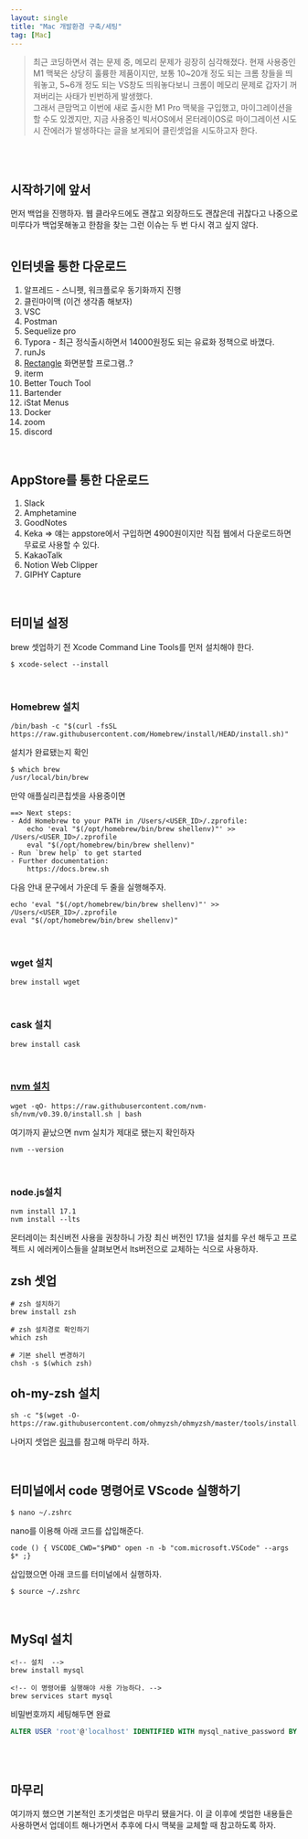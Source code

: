 ```yaml
---
layout: single
title: "Mac 개발환경 구축/세팅"
tag: [Mac]
---
```


> 최근 코딩하면서 겪는 문제 중, 메모리 문제가 굉장히 심각해졌다. 현재 사용중인 M1 맥북은 상당히 훌륭한 제품이지만, 보통 10~20개 정도 되는 크롬 창들을 띄워놓고, 5~6개 정도 되는 VS창도 띄워놓다보니 크롬이 메모리 문제로 갑자기 꺼져버리는 사태가 빈번하게 발생했다. <br>그래서 큰맘먹고 이번에 새로 출시한 M1 Pro 맥북을 구입했고, 마이그레이션을 할 수도 있겠지만, 지금 사용중인 빅서OS에서 몬터레이OS로 마이그레이션 시도 시 잔에러가 발생하다는 글을 보게되어 클린셋업을 시도하고자 한다.
<br>
<br>

## 시작하기에 앞서
먼저 백업을 진행하자. 웹 클라우드에도 괜찮고 외장하드도 괜찮은데 귀찮다고 나중으로 미루다가 백업못해놓고 한참을 찾는 그런 이슈는 두 번 다시 겪고 싶지 않다. 
<br>
<br>

## 인터넷을 통한 다운로드
1. 알프레드 - 스니펫, 워크플로우 동기화까지 진행
2. 클린마이맥 (이건 생각좀 해보자)
3. VSC
4. Postman
5. Sequelize pro
6. Typora - 최근 정식출시하면서 14000원정도 되는 유료화 정책으로 바꼈다.
7. runJs
8. [Rectangle](https://rectangleapp.com/) 화면분할 프로그램..?
9. iterm
10. Better Touch Tool
11. Bartender
12. iStat Menus
13. Docker
14. zoom
15. discord

<br>

## AppStore를 통한 다운로드
1. Slack
2. Amphetamine
3. GoodNotes
4. Keka => 얘는 appstore에서 구입하면 4900원이지만 직접 웹에서 다운로드하면 무료로 사용할 수 있다. 
5. KakaoTalk
6. Notion Web Clipper
7. GIPHY Capture
<br>

## 터미널 설정
brew 셋업하기 전 Xcode Command Line Tools를 먼저 설치해야 한다.
```
$ xcode-select --install
```
<br>

### Homebrew 설치
```
/bin/bash -c "$(curl -fsSL https://raw.githubusercontent.com/Homebrew/install/HEAD/install.sh)"
```
설치가 완료됐는지 확인
```
$ which brew
/usr/local/bin/brew
```
만약 애플실리콘칩셋을 사용중이면 
```
==> Next steps:
- Add Homebrew to your PATH in /Users/<USER_ID>/.zprofile:
    echo 'eval "$(/opt/homebrew/bin/brew shellenv)"' >> /Users/<USER_ID>/.zprofile
    eval "$(/opt/homebrew/bin/brew shellenv)"
- Run `brew help` to get started
- Further documentation:
    https://docs.brew.sh
```
다음 안내 문구에서 가운데 두 줄을 실행해주자.
```
echo 'eval "$(/opt/homebrew/bin/brew shellenv)"' >> /Users/<USER_ID>/.zprofile
eval "$(/opt/homebrew/bin/brew shellenv)"
```
<br>

### wget 설치
```
brew install wget
```
<br>

### cask 설치
```
brew install cask
```
<br>

### [nvm 설치](https://github.com/nvm-sh/nvm#install--update-script)
```
wget -qO- https://raw.githubusercontent.com/nvm-sh/nvm/v0.39.0/install.sh | bash
```
여기까지 끝났으면 nvm 실치가 제대로 됐는지 확인하자
```
nvm --version
```
<br>

### node.js설치
```
nvm install 17.1
nvm install --lts
```
몬터레이는 최신버전 사용을 권창하니 가장 최신 버전인 17.1을 설치를 우선 해두고 프로젝트 시 에러케이스들을 살펴보면서 lts버전으로 교체하는 식으로 사용하자.
<br>

## zsh 셋업
```
# zsh 설치하기
brew install zsh

# zsh 설치경로 확인하기
which zsh

# 기본 shell 변경하기
chsh -s $(which zsh)
```

## oh-my-zsh 설치
```
sh -c "$(wget -O- https://raw.githubusercontent.com/ohmyzsh/ohmyzsh/master/tools/install.sh)"
```

나머지 셋업은 [링크](https://tutorialpost.apptilus.com/code/posts/tools/mac-cli-with-iterm2-zsh/)를 참고해 마무리 하자.

<br>

## 터미널에서 code 명령어로 VScode 실행하기
```
$ nano ~/.zshrc  
```
nano를 이용해 아래 코드를 삽입해준다.
```
code () { VSCODE_CWD="$PWD" open -n -b "com.microsoft.VSCode" --args $* ;}
```
삽입했으면 아래 코드를 터미널에서 실행하자.
```
$ source ~/.zshrc 
```

<br>

## MySql 설치
```
<!-- 설치  -->
brew install mysql

<!-- 이 명령어를 실행해야 사용 가능하다. -->
brew services start mysql
```
비밀번호까지 세팅해두면 완료
```sql
ALTER USER 'root'@'localhost' IDENTIFIED WITH mysql_native_password BY 'yourPassword'; 
```


<br>
<br>

## 마무리
여기까지 했으면 기본적인 초기셋업은 마무리 됐을거다.
이 글 이후에 셋업한 내용들은 사용하면서 업데이트 해나가면서 추후에 다시 맥북을 교체할 때 참고하도록 하자. 